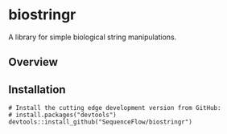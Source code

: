 # biostringr
A library for simple biological string manipulations.

## Overview

## Installation

```
# Install the cutting edge development version from GitHub:
# install.packages("devtools")
devtools::install_github("SequenceFlow/biostringr")
```
